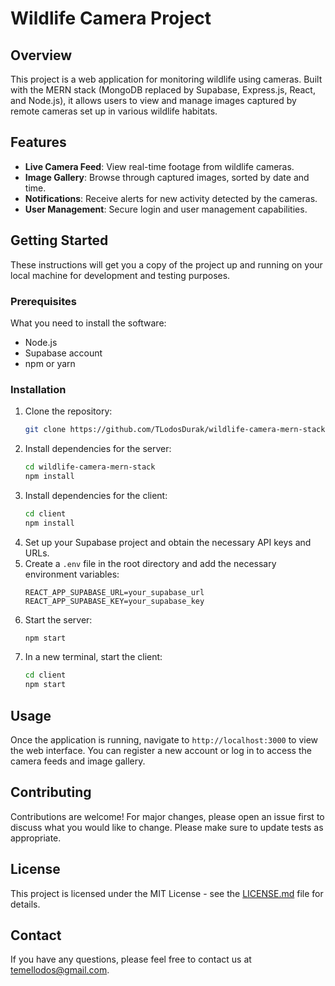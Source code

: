 
# Wildlife Camera Project

## Overview

This project is a web application for monitoring wildlife using cameras. Built with the MERN stack (MongoDB replaced by Supabase, Express.js, React, and Node.js), it allows users to view and manage images captured by remote cameras set up in various wildlife habitats.

## Features

- **Live Camera Feed**: View real-time footage from wildlife cameras.
- **Image Gallery**: Browse through captured images, sorted by date and time.
- **Notifications**: Receive alerts for new activity detected by the cameras.
- **User Management**: Secure login and user management capabilities.

## Getting Started

These instructions will get you a copy of the project up and running on your local machine for development and testing purposes.

### Prerequisites

What you need to install the software:

- Node.js
- Supabase account
- npm or yarn

### Installation

1. Clone the repository:
   ```bash
   git clone https://github.com/TLodosDurak/wildlife-camera-mern-stack.git
   ```
2. Install dependencies for the server:
   ```bash
   cd wildlife-camera-mern-stack
   npm install
   ```
3. Install dependencies for the client:
   ```bash
   cd client
   npm install
   ```
4. Set up your Supabase project and obtain the necessary API keys and URLs.
5. Create a `.env` file in the root directory and add the necessary environment variables:
   ```
   REACT_APP_SUPABASE_URL=your_supabase_url
   REACT_APP_SUPABASE_KEY=your_supabase_key
   ```
6. Start the server:
   ```bash
   npm start
   ```
7. In a new terminal, start the client:
   ```bash
   cd client
   npm start
   ```

## Usage

Once the application is running, navigate to `http://localhost:3000` to view the web interface. You can register a new account or log in to access the camera feeds and image gallery.

## Contributing

Contributions are welcome! For major changes, please open an issue first to discuss what you would like to change. Please make sure to update tests as appropriate.

## License

This project is licensed under the MIT License - see the [LICENSE.md](LICENSE) file for details.

## Contact

If you have any questions, please feel free to contact us at [temellodos@gmail.com](temellodos@gmail.com).
